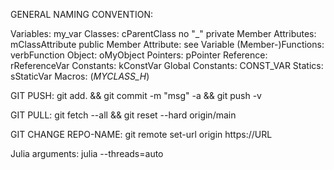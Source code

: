 GENERAL NAMING CONVENTION:

Variables: my_var
Classes: cParentClass
    no "_"
private Member Attributes: mClassAttribute 
public Member Attribute: see Variable
(Member-)Functions: verbFunction
Object: oMyObject
Pointers: pPointer
Reference: rReferenceVar
Constants: kConstVar
Global Constants: CONST_VAR
Statics: sStaticVar
Macros: (_MYCLASS_H_)

GIT PUSH:
git add. && git commit -m "msg" -a && git push -v

GIT PULL:
git fetch --all && git reset --hard origin/main

GIT CHANGE REPO-NAME:
git remote set-url origin https://URL

Julia arguments:
julia --threads=auto
